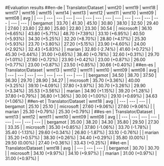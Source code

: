 #Evaluation results
##en-de
| Translator/Dataset | wmt20 | wmt19 | wmt18 | wmt17 | wmt16 | wmt15 | wmt14 | wmt13 | wmt12 | wmt11 | wmt10 | wmt09 | wmt08 | avg |
| --- | --- | --- | --- | --- | --- | --- | --- | --- | --- | --- | --- | --- | --- | --- |
| bergamot | 33.70 | 41.30 | 45.10 | 30.80 | 38.10 | 32.50 | 29.40 | 27.60 | 23.80 | 22.80 | 25.80 | 22.80 | 23.30 | 30.54 |
| microsoft | 36.10 (+6.65%) | 43.80 (+5.71%) | 48.70 (+7.39%) | 33.10 (+6.95%) | 40.50 (+5.93%) | 34.30 (+5.25%) | 32.20 (+8.70%) | 28.80 (+4.17%) | 25.30 (+5.93%) | 23.70 (+3.80%) | 27.20 (+5.15%) | 23.90 (+4.60%) | 24.00 (+2.92%) | 32.43 (+5.83%) |
| marian | 32.80 (-2.74%) | 41.60 (+0.72%) | 45.30 (+0.44%) | 31.00 (+0.65%) | 38.40 (+0.78%) | 32.60 (+0.31%) | 29.70 (+1.01%) | 27.80 (+0.72%) | 23.90 (+0.42%) | 23.00 (+0.87%) | 26.00 (+0.77%) | 23.00 (+0.87%) | 23.50 (+0.85%) | 30.66 (+0.40%) |
##en-es
| Translator/Dataset | wmt13 | wmt12 | wmt11 | wmt10 | wmt09 | wmt08 | avg |
| --- | --- | --- | --- | --- | --- | --- | --- |
| bergamot | 34.50 | 38.70 | 37.50 | 36.30 | 29.70 | 28.90 | 34.27 |
| microsoft | 35.70 (+3.36%) | 40.00 (+3.25%) | 39.10 (+4.09%) | 37.80 (+3.97%) | 30.70 (+3.26%) | 29.90 (+3.34%) | 35.53 (+3.56%) |
| marian | 34.90 (+1.15%) | 39.20 (+1.28%) | 37.80 (+0.79%) | 36.80 (+1.36%) | 30.00 (+1.00%) | 29.10 (+0.69%) | 34.63 (+1.06%) |
##en-et
| Translator/Dataset | wmt18 | avg |
| --- | --- | --- |
| bergamot | 25.10 | 25.10 |
| microsoft | 27.60 (+9.06%) | 27.60 (+9.06%) |
| marian | 25.30 (+0.79%) | 25.30 (+0.79%) |
##es-en
| Translator/Dataset | wmt13 | wmt12 | wmt11 | wmt10 | wmt09 | wmt08 | avg |
| --- | --- | --- | --- | --- | --- | --- | --- |
| bergamot | 35.00 | 38.20 | 34.30 | 35.80 | 29.50 | 27.30 | 33.35 |
| microsoft | 35.30 (+0.85%) | 37.80 (-1.06%) | 33.70 (-1.78%) | 35.40 (-1.13%) | 29.60 (+0.34%) | 26.80 (-1.87%) | 33.10 (-0.76%) |
| marian | 35.20 (+0.57%) | 38.30 (+0.26%) | 34.40 (+0.29%) | 35.80 (0.00%) | 29.50 (0.00%) | 27.40 (+0.36%) | 33.43 (+0.25%) |
##et-en
| Translator/Dataset | wmt18 | avg |
| --- | --- | --- |
| bergamot | 30.70 | 30.70 |
| microsoft | 34.10 (+9.97%) | 34.10 (+9.97%) |
| marian | 31.00 (+0.97%) | 31.00 (+0.97%) |